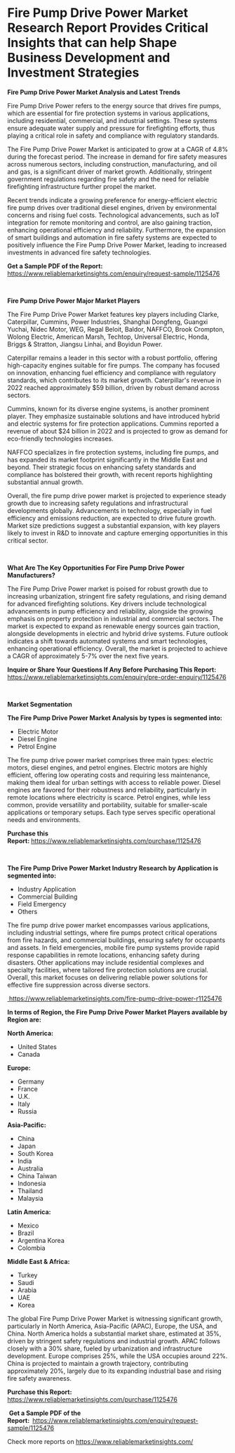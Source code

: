<p><h1>Fire Pump Drive Power Market Research Report Provides Critical Insights that can help Shape Business Development and Investment Strategies</h1></p><p><strong>Fire Pump Drive Power Market Analysis and Latest Trends</strong></p>
<p><p>Fire Pump Drive Power refers to the energy source that drives fire pumps, which are essential for fire protection systems in various applications, including residential, commercial, and industrial settings. These systems ensure adequate water supply and pressure for firefighting efforts, thus playing a critical role in safety and compliance with regulatory standards.</p><p>The Fire Pump Drive Power Market is anticipated to grow at a CAGR of 4.8% during the forecast period. The increase in demand for fire safety measures across numerous sectors, including construction, manufacturing, and oil and gas, is a significant driver of market growth. Additionally, stringent government regulations regarding fire safety and the need for reliable firefighting infrastructure further propel the market.</p><p>Recent trends indicate a growing preference for energy-efficient electric fire pump drives over traditional diesel engines, driven by environmental concerns and rising fuel costs. Technological advancements, such as IoT integration for remote monitoring and control, are also gaining traction, enhancing operational efficiency and reliability. Furthermore, the expansion of smart buildings and automation in fire safety systems are expected to positively influence the Fire Pump Drive Power Market, leading to increased investments in advanced fire safety technologies.</p></p>
<p><strong>Get a Sample PDF of the Report:&nbsp;</strong> <a href="https://www.reliablemarketinsights.com/enquiry/request-sample/1125476?utm_campaign=2102&utm_medium=2&utm_source=Github&utm_content=ia&utm_term=05032025&utm_id=fire-pump-drive-power">https://www.reliablemarketinsights.com/enquiry/request-sample/1125476</a></p>
<p>&nbsp;</p>
<p><strong>Fire Pump Drive Power Major Market Players</strong></p>
<p><p>The Fire Pump Drive Power Market features key players including Clarke, Caterpillar, Cummins, Power Industries, Shanghai Dongfeng, Guangxi Yuchai, Nidec Motor, WEG, Regal Beloit, Baldor, NAFFCO, Brook Crompton, Wolong Electric, American Marsh, Techtop, Universal Electric, Honda, Briggs & Stratton, Jiangsu Linhai, and Boyidun Power. </p><p>Caterpillar remains a leader in this sector with a robust portfolio, offering high-capacity engines suitable for fire pumps. The company has focused on innovation, enhancing fuel efficiency and compliance with regulatory standards, which contributes to its market growth. Caterpillar's revenue in 2022 reached approximately $59 billion, driven by robust demand across sectors.</p><p>Cummins, known for its diverse engine systems, is another prominent player. They emphasize sustainable solutions and have introduced hybrid and electric systems for fire protection applications. Cummins reported a revenue of about $24 billion in 2022 and is projected to grow as demand for eco-friendly technologies increases.</p><p>NAFFCO specializes in fire protection systems, including fire pumps, and has expanded its market footprint significantly in the Middle East and beyond. Their strategic focus on enhancing safety standards and compliance has bolstered their growth, with recent reports highlighting substantial annual growth.</p><p>Overall, the fire pump drive power market is projected to experience steady growth due to increasing safety regulations and infrastructural developments globally. Advancements in technology, especially in fuel efficiency and emissions reduction, are expected to drive future growth. Market size predictions suggest a substantial expansion, with key players likely to invest in R&D to innovate and capture emerging opportunities in this critical sector.</p></p>
<p>&nbsp;</p>
<p><strong>What Are The Key Opportunities For Fire Pump Drive Power Manufacturers?</strong></p>
<p><p>The Fire Pump Drive Power market is poised for robust growth due to increasing urbanization, stringent fire safety regulations, and rising demand for advanced firefighting solutions. Key drivers include technological advancements in pump efficiency and reliability, alongside the growing emphasis on property protection in industrial and commercial sectors. The market is expected to expand as renewable energy sources gain traction, alongside developments in electric and hybrid drive systems. Future outlook indicates a shift towards automated systems and smart technologies, enhancing operational efficiency. Overall, the market is projected to achieve a CAGR of approximately 5-7% over the next five years.</p></p>
<p><strong>Inquire or Share Your Questions If Any Before Purchasing This Report:</strong> <a href="https://www.reliablemarketinsights.com/enquiry/pre-order-enquiry/1125476?utm_campaign=2102&utm_medium=2&utm_source=Github&utm_content=ia&utm_term=05032025&utm_id=fire-pump-drive-power">https://www.reliablemarketinsights.com/enquiry/pre-order-enquiry/1125476</a></p>
<p>&nbsp;</p>
<p><strong>Market Segmentation</strong></p>
<p><strong>The Fire Pump Drive Power Market Analysis by types is segmented into:</strong></p>
<p><ul><li>Electric Motor</li><li>Diesel Engine</li><li>Petrol Engine</li></ul></p>
<p><p>The fire pump drive power market comprises three main types: electric motors, diesel engines, and petrol engines. Electric motors are highly efficient, offering low operating costs and requiring less maintenance, making them ideal for urban settings with access to reliable power. Diesel engines are favored for their robustness and reliability, particularly in remote locations where electricity is scarce. Petrol engines, while less common, provide versatility and portability, suitable for smaller-scale applications or temporary setups. Each type serves specific operational needs and environments.</p></p>
<p><strong>Purchase this Report:&nbsp;</strong><a href="https://www.reliablemarketinsights.com/purchase/1125476?utm_campaign=2102&utm_medium=2&utm_source=Github&utm_content=ia&utm_term=05032025&utm_id=fire-pump-drive-power">https://www.reliablemarketinsights.com/purchase/1125476</a></p>
<p>&nbsp;</p>
<p><strong>The Fire Pump Drive Power Market Industry Research by Application is segmented into:</strong></p>
<p><ul><li>Industry Application</li><li>Commercial Building</li><li>Field Emergency</li><li>Others</li></ul></p>
<p><p>The fire pump drive power market encompasses various applications, including industrial settings, where fire pumps protect critical operations from fire hazards, and commercial buildings, ensuring safety for occupants and assets. In field emergencies, mobile fire pump systems provide rapid response capabilities in remote locations, enhancing safety during disasters. Other applications may include residential complexes and specialty facilities, where tailored fire protection solutions are crucial. Overall, this market focuses on delivering reliable power solutions for effective fire suppression across diverse sectors.</p></p>
<p><a href="https://www.reliablemarketinsights.com/fire-pump-drive-power-r1125476?utm_campaign=2102&utm_medium=2&utm_source=Github&utm_content=ia&utm_term=05032025&utm_id=fire-pump-drive-power">&nbsp;https://www.reliablemarketinsights.com/fire-pump-drive-power-r1125476</a></p>
<p><strong>In terms of Region, the Fire Pump Drive Power Market Players available by Region are:</strong></p>
<p>
    <p> <strong> North America: </strong>
        <ul>
            <li>United States</li>
            <li>Canada</li>
        </ul>
        </p> 
    <p> <strong> Europe: </strong>
        <ul>
            <li>Germany</li>
            <li>France</li>
            <li>U.K.</li>
            <li>Italy</li>
            <li>Russia</li>
        </ul>
        </p> 
    <p> <strong> Asia-Pacific: </strong>
        <ul>
            <li>China</li>
            <li>Japan</li>
            <li>South Korea</li>
            <li>India</li>
            <li>Australia</li>
            <li>China Taiwan</li>
            <li>Indonesia</li>
            <li>Thailand</li>
            <li>Malaysia</li>
        </ul>
        </p> 
    <p> <strong> Latin America: </strong>
        <ul>
            <li>Mexico</li>
            <li>Brazil</li>
            <li>Argentina Korea</li>
            <li>Colombia</li>
        </ul>
        </p> 
    <p> <strong> Middle East & Africa: </strong>
        <ul>
            <li>Turkey</li>
            <li>Saudi</li>
            <li>Arabia</li>
            <li>UAE</li>
            <li>Korea</li>
        </ul>
    </p>
    </p>
<p><p>The global Fire Pump Drive Power Market is witnessing significant growth, particularly in North America, Asia-Pacific (APAC), Europe, the USA, and China. North America holds a substantial market share, estimated at 35%, driven by stringent safety regulations and industrial growth. APAC follows closely with a 30% share, fueled by urbanization and infrastructure development. Europe comprises 25%, while the USA occupies around 22%. China is projected to maintain a growth trajectory, contributing approximately 20%, largely due to its expanding industrial base and rising fire safety awareness.</p></p>
<p><strong>Purchase this Report: </strong><a href="https://www.reliablemarketinsights.com/purchase/1125476?utm_campaign=2102&utm_medium=2&utm_source=Github&utm_content=ia&utm_term=05032025&utm_id=fire-pump-drive-power">https://www.reliablemarketinsights.com/purchase/1125476</a></p>
<p>&nbsp;<strong>Get a Sample PDF of the Report:&nbsp;&nbsp;</strong><a href="https://www.reliablemarketinsights.com/enquiry/request-sample/1125476?utm_campaign=2102&utm_medium=2&utm_source=Github&utm_content=ia&utm_term=05032025&utm_id=fire-pump-drive-power">https://www.reliablemarketinsights.com/enquiry/request-sample/1125476</a></p>
<p><strong></strong></p>
<p>Check more reports on <a href="https://www.reliablemarketinsights.com/?utm_campaign=2102&utm_medium=2&utm_source=Github&utm_content=ia&utm_term=05032025&utm_id=fire-pump-drive-power">https://www.reliablemarketinsights.com/</a></p>